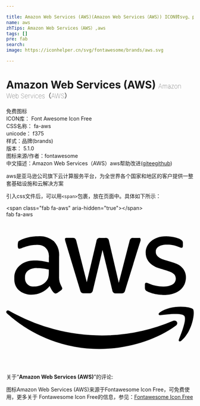 ```yaml
---

title: Amazon Web Services (AWS)(Amazon Web Services（AWS）) ICON转svg、png下载
name: aws
zhTips: Amazon Web Services（AWS）,aws
tags: []
pre: fab
search: 
image: https://iconhelper.cn/svg/fontawesome/brands/aws.svg

---
```


# Amazon Web Services (AWS)  <small style="font-size: 60%;font-weight: 100">Amazon Web Services（AWS）</small>


<div class="detail-page">
<p>
<span><span class="badge-success badge">免费图标</span> </span>
<br/>
<span>
ICON库：
<span class="badge-secondary badge">Font Awesome Icon Free</span> 
</span>
<br/>
<span>
CSS名称：
<span class="badge-secondary badge">fa-aws</span> 
</span>
<br/>
<span>
unicode：
<span class="badge-secondary badge">f375</span> 
<copy-btn content='f375' btn-title=""></copy-btn>
<copy-btn :content='String.fromCodePoint(parseInt("f375", 16))' btn-title="复制U"></copy-btn>
</span><br/><span>样式：<span class="badge-light badge">品牌(brands)</span></span>
<br/>
<span>
版本：
<span class="badge-secondary badge">5.1.0</span> 
</span>
<br/>
<span>图标来源/作者：<span class="badge-light badge">fontawesome</span></span> 
<br/>
<span class="zh-detail">中文描述：<span class="badge-primary badge">Amazon Web Services（AWS）</span><span class="badge-primary badge">aws</span><span class="help-link"><span>帮助改进</span>(<a href="https://gitee.com/liuwave/icon-helper/edit/master/json/fontawesome/brands/aws.json" target="_blank" rel="noopener noreferrer">gitee</a><a href="https://github.com/liuwave/icon-helper/edit/master/json/fontawesome/brands/aws.json" target="_blank" rel="noopener noreferrer">github</a></span>)</span><br/>
</p>
</div><div class="description description alert alert-light">aws是亚马逊公司旗下云计算服务平台，为全世界各个国家和地区的客户提供一整套基础设施和云解决方案</div>
<div class="alert alert-dark">
  <i class="fab fa-aws fa-xs"></i>
  <i class="fab fa-aws fa-sm"></i>
  <i class="fab fa-aws fa-lg"></i>
  <i class="fab fa-aws fa-2x"></i>
  <i class="fab fa-aws fa-3x"></i>
  <i class="fab fa-aws fa-5x"></i>
  <i class="fab fa-aws fa-7x"></i>
</div>
<div>
  <p>引入css文件后，可以用<code>&lt;span&gt;</code>包裹，放在页面中。具体如下所示：    
  </p>
  <div class="alert alert-primary" style="font-size: 14px">
    &lt;span class="fab fa-aws" aria-hidden="true"&gt;&lt;/span&gt;
    <copy-btn content='<span class="fab fa-aws" aria-hidden="true"></span>'></copy-btn>
  </div>
  <div class="alert alert-secondary">
    <i class="fab fa-aws"
    style="font-size: 24px"
    aria-hidden="true"></i> fab fa-aws
    <copy-btn content="fab fa-aws" btn-title="复制图标名称"></copy-btn>
  </div>
</div>
<div id="svg" class="svg-wrap">
<svg xmlns="http://www.w3.org/2000/svg" viewBox="0 0 640 512"><path d="M180.41 203.01c-.72 22.65 10.6 32.68 10.88 39.05a8.164 8.164 0 0 1-4.1 6.27l-12.8 8.96a10.66 10.66 0 0 1-5.63 1.92c-.43-.02-8.19 1.83-20.48-25.61a78.608 78.608 0 0 1-62.61 29.45c-16.28.89-60.4-9.24-58.13-56.21-1.59-38.28 34.06-62.06 70.93-60.05 7.1.02 21.6.37 46.99 6.27v-15.62c2.69-26.46-14.7-46.99-44.81-43.91-2.4.01-19.4-.5-45.84 10.11-7.36 3.38-8.3 2.82-10.75 2.82-7.41 0-4.36-21.48-2.94-24.2 5.21-6.4 35.86-18.35 65.94-18.18a76.857 76.857 0 0 1 55.69 17.28 70.285 70.285 0 0 1 17.67 52.36l-.01 69.29zM93.99 235.4c32.43-.47 46.16-19.97 49.29-30.47 2.46-10.05 2.05-16.41 2.05-27.4-9.67-2.32-23.59-4.85-39.56-4.87-15.15-1.14-42.82 5.63-41.74 32.26-1.24 16.79 11.12 31.4 29.96 30.48zm170.92 23.05c-7.86.72-11.52-4.86-12.68-10.37l-49.8-164.65c-.97-2.78-1.61-5.65-1.92-8.58a4.61 4.61 0 0 1 3.86-5.25c.24-.04-2.13 0 22.25 0 8.78-.88 11.64 6.03 12.55 10.37l35.72 140.83 33.16-140.83c.53-3.22 2.94-11.07 12.8-10.24h17.16c2.17-.18 11.11-.5 12.68 10.37l33.42 142.63L420.98 80.1c.48-2.18 2.72-11.37 12.68-10.37h19.72c.85-.13 6.15-.81 5.25 8.58-.43 1.85 3.41-10.66-52.75 169.9-1.15 5.51-4.82 11.09-12.68 10.37h-18.69c-10.94 1.15-12.51-9.66-12.68-10.75L328.67 110.7l-32.78 136.99c-.16 1.09-1.73 11.9-12.68 10.75h-18.3zm273.48 5.63c-5.88.01-33.92-.3-57.36-12.29a12.802 12.802 0 0 1-7.81-11.91v-10.75c0-8.45 6.2-6.9 8.83-5.89 10.04 4.06 16.48 7.14 28.81 9.6 36.65 7.53 52.77-2.3 56.72-4.48 13.15-7.81 14.19-25.68 5.25-34.95-10.48-8.79-15.48-9.12-53.13-21-4.64-1.29-43.7-13.61-43.79-52.36-.61-28.24 25.05-56.18 69.52-55.95 12.67-.01 46.43 4.13 55.57 15.62 1.35 2.09 2.02 4.55 1.92 7.04v10.11c0 4.44-1.62 6.66-4.87 6.66-7.71-.86-21.39-11.17-49.16-10.75-6.89-.36-39.89.91-38.41 24.97-.43 18.96 26.61 26.07 29.7 26.89 36.46 10.97 48.65 12.79 63.12 29.58 17.14 22.25 7.9 48.3 4.35 55.44-19.08 37.49-68.42 34.44-69.26 34.42zm40.2 104.86c-70.03 51.72-171.69 79.25-258.49 79.25A469.127 469.127 0 0 1 2.83 327.46c-6.53-5.89-.77-13.96 7.17-9.47a637.37 637.37 0 0 0 316.88 84.12 630.22 630.22 0 0 0 241.59-49.55c11.78-5 21.77 7.8 10.12 16.38zm29.19-33.29c-8.96-11.52-59.28-5.38-81.81-2.69-6.79.77-7.94-5.12-1.79-9.47 40.07-28.17 105.88-20.1 113.44-10.63 7.55 9.47-2.05 75.41-39.56 106.91-5.76 4.87-11.27 2.3-8.71-4.1 8.44-21.25 27.39-68.49 18.43-80.02z"/></svg>
</div>
<detail full-name='fa-aws'></detail>
<div class="icon-detail__container">
<p>关于“<b>Amazon Web Services (AWS)</b>”的评论:</p>
</div>
<Vssue title="关于“Amazon Web Services (AWS)”的评论" />    
<div><p>图标Amazon Web Services (AWS)来源于Fontawesome Icon Free，可免费使用，更多关于  Fontawesome Icon Free的信息，参见：<a target="_blank" href="https://iconhelper.cn/fontawesome.html">Fontawesome Icon Free</a>
</p></div>
